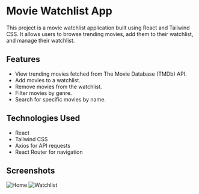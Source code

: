 # Movie Watchlist App

This project is a movie watchlist application built using React and Tailwind CSS. It allows users to browse trending movies, add them to their watchlist, and manage their watchlist.

## Features

- View trending movies fetched from The Movie Database (TMDb) API.
- Add movies to a watchlist.
- Remove movies from the watchlist.
- Filter movies by genre.
- Search for specific movies by name.

## Technologies Used

- React
- Tailwind CSS
- Axios for API requests
- React Router for navigation

## Screenshots
![Home](https://github.com/user-attachments/assets/64f33914-e06b-4d47-a431-32fbe1a9fe94)
![Watchlist](https://github.com/user-attachments/assets/05c6c4e6-cd0c-4a4a-8c54-211157c9ccb2)
